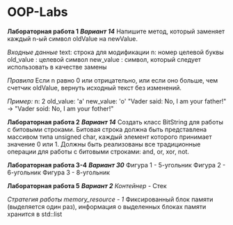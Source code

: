 # OOP-Labs
 
**Лабораторная работа 1**
***Вариант 14***
Напишите метод, который заменяет каждый n-ый символ oldValue на newValue. 
 
*Входные данные* 
text: строка для модификации 
n: номер целевой буквы  
old_value : целевой символ 
new_value : символ, который следует использовать в качестве замены 
  
*Правила* 
Если n равно 0 или отрицательно, или если оно больше, чем счетчик oldValue, вернуть исходный 
текст без изменений.

*Пример:* 
n:         2 
old_value: 'a' 
new_value: 'o' 
"Vader said: No, I am your father!" -> "Vader soid: No, I am your fother!" 

**Лабораторная работа 2**
***Вариант 14***
Создать класс BitString для работы с битовыми строками. Битовая строка должна быть представлена 
массивом типа unsigned char, каждый элемент которого принимает значение 0 или 1. Должны быть 
реализованы все традиционные операции для работы с битовыми строками: and, or, xor, not.  

**Лабораторная работа 3-4**
***Вариант 30***
Фигура 1 - 5-угольник
Фигура 2 - 6-угольник
Фигура 3 - 8-угольник

**Лабораторная работа 5**
***Вариант 2***
*Контейнер* - Стек

*Стратегия работы memory_resource - 1*
Фиксированный блок памяти (выделяется один раз), информация о 
выделенных блоках памяти хранится в std::list 

